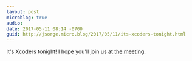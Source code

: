 ```yaml
---
layout: post
microblog: true
audio: 
date: 2017-05-11 08:14 -0700
guid: http://jsorge.micro.blog/2017/05/11/its-xcoders-tonight.html
---
```

It's Xcoders tonight! I hope you'll join us [at the meeting](https://www.meetup.com/xcoders/events/236892781/).
